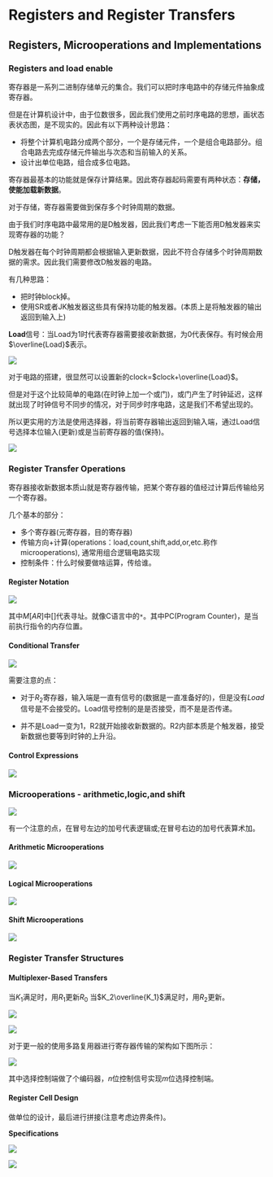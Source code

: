 # Registers and Register Transfers

## Registers, Microoperations and Implementations

### Registers and load enable

寄存器是一系列二进制存储单元的集合。我们可以把时序电路中的存储元件抽象成寄存器。

但是在计算机设计中，由于位数很多，因此我们使用之前时序电路的思想，画状态表状态图，是不现实的。因此有以下两种设计思路：

- 将整个计算机电路分成两个部分，一个是存储元件，一个是组合电路部分。组合电路去完成存储元件输出与次态和当前输入的关系。
- 设计出单位电路，组合成多位电路。

寄存器最基本的功能就是保存计算结果。因此寄存器起码需要有两种状态：**存储，使能加载新数据**。

对于存储，寄存器需要做到保存多个时钟周期的数据。

由于我们时序电路中最常用的是D触发器，因此我们考虑一下能否用D触发器来实现寄存器的功能？

D触发器在每个时钟周期都会根据输入更新数据，因此不符合存储多个时钟周期数据的需求。因此我们需要修改D触发器的电路。

有几种思路：

- 把时钟block掉。
- 使用SR或者JK触发器这些具有保持功能的触发器。(本质上是将触发器的输出返回到输入上)

**Load**信号：当Load为1时代表寄存器需要接收新数据，为0代表保存。有时候会用$\overline{Load}$表示。

![](image/6.1.png)


对于电路的搭建，很显然可以设置新的clock=$clock+\overline{Load}$。

但是对于这个比较简单的电路(在时钟上加一个或门)，或门产生了时钟延迟，这样就出现了时钟信号不同步的情况，对于同步时序电路，这是我们不希望出现的。

所以更实用的方法是使用选择器，将当前寄存器输出返回到输入端，通过Load信号选择本位输入(更新)或是当前寄存器的值(保持)。

![](image/6.2.png)

### Register Transfer Operations

寄存器接收新数据本质山就是寄存器传输，把某个寄存器的值经过计算后传输给另一个寄存器。

几个基本的部分：
- 多个寄存器(元寄存器，目的寄存器)
- 传输方向+计算(operations：load,count,shift,add,or,etc.称作microoperations), 通常用组合逻辑电路实现
- 控制条件：什么时候要做啥运算，传给谁。

#### Register Notation

![](image/6.3.png)

其中$M[AR]$中[]代表寻址。就像C语言中的`*`。其中PC(Program Counter)，是当前执行指令的内存位置。

#### Conditional Transfer

![](image/6.4.png)

需要注意的点：
- 对于$R_2$寄存器，输入端是一直有信号的(数据是一直准备好的)，但是没有$Load$信号是不会接受的。Load信号控制的是是否接受，而不是是否传递。

- 并不是Load一变为1，R2就开始接收新数据的。R2内部本质是个触发器，接受新数据也要等到时钟的上升沿。

#### Control Expressions

![](image/6.5.png)

### Microoperations - arithmetic,logic,and shift

![](image/6.6.png)

有一个注意的点，在冒号左边的加号代表逻辑或;在冒号右边的加号代表算术加。

#### Arithmetic Microoperations

![](image/6.7.png)

#### Logical Microoperations

![](image/6.8.png)

#### Shift Microoperations

![](image/6.9.png)


### Register Transfer Structures

#### Multiplexer-Based Transfers

当$K_1$满足时，用$R_1$更新$R_0$
当$K_2\overline{K_1}$满足时，用$R_2$更新。

![](image/6.10.png)

![](image/6.11.png)

对于更一般的使用多路复用器进行寄存器传输的架构如下图所示：

![](image/6.12.png)

其中选择控制端做了个编码器，$n$位控制信号实现$m$位选择控制端。

#### Register Cell Design

做单位的设计，最后进行拼接(注意考虑边界条件)。

**Specifications**

![](image/6.13.png)

![](image/6.14.png)

